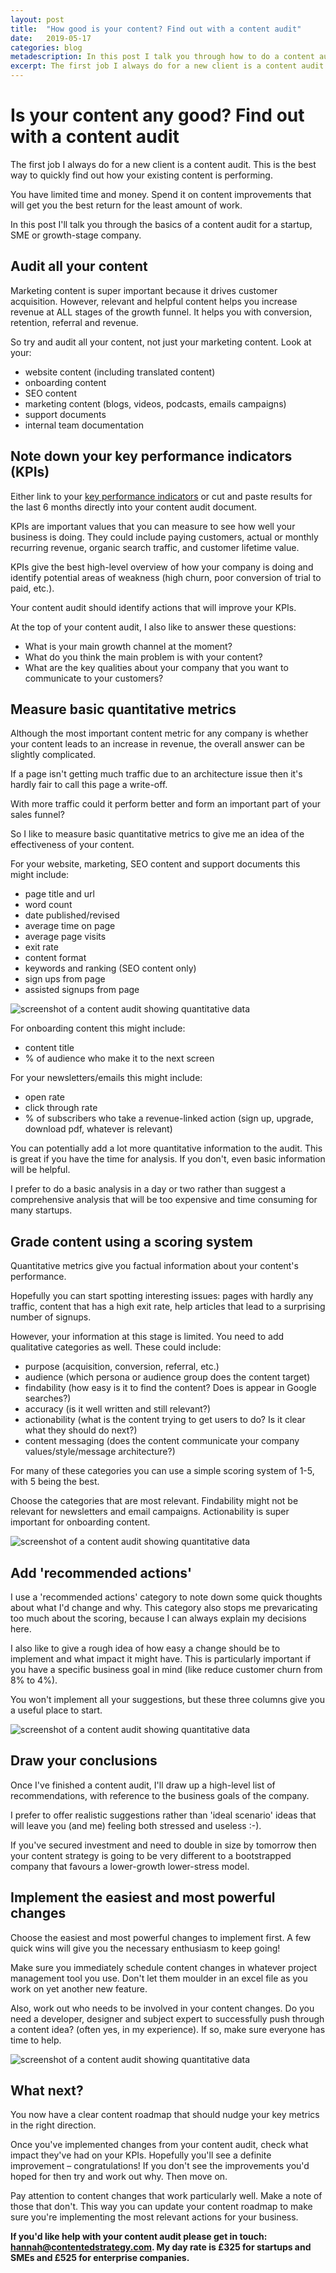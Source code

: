 ```yaml
---
layout: post
title:  "How good is your content? Find out with a content audit"
date:   2019-05-17 
categories: blog
metadescription: In this post I talk you through how to do a content audit for a startup, SME or growth-stage company. This audit will only take 1-2 days. 
excerpt: The first job I always do for a new client is a content audit. This is the best way to quickly find out how your existing content is performing. You have limited time and money. Spend it on content improvements that will get you the best return for the least amount of work. 
---
```


# Is your content any good? Find out with a content audit

The first job I always do for a new client is a content audit. This is the best way to quickly find out how your existing content is performing. 

You have limited time and money. Spend it on content improvements that will get you the best return for the least amount of work. 

In this post I'll talk you through the basics of a content audit for a startup, SME or growth-stage company. 


## Audit all your content

Marketing content is super important because it drives customer acquisition. However, relevant and helpful content helps you increase revenue at ALL stages of the growth funnel. It helps you with conversion, retention, referral and revenue.

So try and audit all your content, not just your marketing content. Look at your: 

* website content (including translated content)
* onboarding content 
* SEO content
* marketing content (blogs, videos, podcasts, emails campaigns)
* support documents
* internal team documentation


## Note down your key performance indicators (KPIs)

Either link to your [key performance indicators](https://www.klipfolio.com/resources/articles/what-is-a-key-performance-indicator) or cut and paste results for the last 6 months directly into your content audit document. 

KPIs are important values that you can measure to see how well your business is doing. They could include paying customers, actual or monthly recurring revenue, organic search traffic, and customer lifetime value.

KPIs give the best high-level overview of how your company is doing and identify potential areas of weakness (high churn, poor conversion of trial to paid, etc.). 

Your content audit should identify actions that will improve your KPIs. 

At the top of your content audit, I also like to answer these questions:

* What is your main growth channel at the moment?
* What do you think the main problem is with your content?
* What are the key qualities about your company that you want to communicate to your customers?


## Measure basic quantitative metrics 

Although the most important content metric for any company is whether your content leads to an increase in revenue, the overall answer can be slightly complicated.

If a page isn't getting much traffic due to an architecture issue then it's hardly fair to call this page a write-off.

With more traffic could it perform better and form an important part of your sales funnel?

So I like to measure basic quantitative metrics to give me an idea of
the effectiveness of your content.

For your website, marketing, SEO content and support documents this might include:

* page title and url
* word count
* date published/revised
* average time on page 
* average page visits 
* exit rate 
* content format
* keywords and ranking (SEO content only)
* sign ups from page 
* assisted signups from page 

![screenshot of a content audit showing quantitative data](/images/content-audit-quantitative.png)

For onboarding content this might include:

* content title
* % of audience who make it to the next screen

For your newsletters/emails this might include:

* open rate
* click through rate
* % of subscribers who take a revenue-linked action (sign up, upgrade, download pdf, whatever is relevant)

You can potentially add a lot more quantitative information to the audit. This is great if you have the time for analysis. If you don't, even basic information will be helpful.

I prefer to do a basic analysis in a day or two rather than suggest a comprehensive analysis that will be too expensive and time consuming for many startups.


## Grade content using a scoring system

Quantitative metrics give you factual information about your content's performance.

Hopefully you can start spotting interesting issues: pages with hardly any traffic, content that has a high exit rate, help articles that lead to a surprising number of signups. 

However, your information at this stage is limited. You need to add qualitative categories as well. These could include:

* purpose (acquisition, conversion, referral, etc.)
* audience (which persona or audience group does the content target) 
* findability (how easy is it to find the content? Does is appear in Google searches?)
* accuracy (is it well written and still relevant?)
* actionability (what is the content trying to get users to do? Is it clear what they should do next?)
* content messaging (does the content communicate your company values/style/message architecture?)

For many of these categories you can use a simple scoring system of 1-5, with 5 being the best. 

Choose the categories that are most relevant. Findability might not be relevant for newsletters and email campaigns. Actionability is super important for onboarding content. 

![screenshot of a content audit showing quantitative data](/images/content-audit-qualitative.png)

## Add 'recommended actions'

I use a 'recommended actions' category to note down some quick thoughts about what I'd change and why. This category also stops me prevaricating too much about the scoring, because I can always explain my decisions here.

I also like to give a rough idea of how easy a change should be to implement and what impact it might have. This is particularly important if you have a specific business goal in mind (like reduce customer churn from 8% to 4%). 

You won't implement all your suggestions, but these three columns give you a useful place to start.

![screenshot of a content audit showing quantitative data](/images/content-audit-recommendations.png)


## Draw your conclusions

Once I've finished a content audit, I'll draw up a high-level list of recommendations, with reference to the business goals of the company. 

I prefer to offer realistic suggestions rather than 'ideal scenario' ideas that will leave you (and me) feeling both stressed and useless :-). 

If you've secured investment and need to double in size by tomorrow then your content strategy is going to be very different to a bootstrapped company that favours a lower-growth lower-stress model.   


## Implement the easiest and most powerful changes

Choose the easiest and most powerful changes to implement first. A few quick wins will give you the necessary enthusiasm to keep going!

Make sure you immediately schedule content changes in whatever project management tool you use. Don't let them moulder in an excel file as you work on yet another new feature. 

Also, work out who needs to be involved in your content changes. Do you need a developer, designer and subject expert to successfully push through a content idea? (often yes, in my experience). If so, make sure everyone has time to help. 

![screenshot of a content audit showing quantitative data](/images/content-audit-trello.png)



## What next?

You now have a clear content roadmap that should nudge your key metrics in the right direction. 

Once you've implemented changes from your content audit, check what impact they've had on your KPIs. Hopefully you'll see a definite improvement – congratulations! If you don't see the improvements you'd hoped for then try and work out why. Then move on. 

Pay attention to content changes that work particularly well. Make a note of those that don't. This way you can update your content roadmap to make sure you're implementing the most relevant actions for your business. 

**If you'd like help with your content audit please get in touch: hannah@contentedstrategy.com. My day rate is £325 for startups and SMEs and £525 for enterprise companies.** 



















